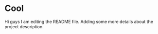 # Cool
Hi guys
I am editing the README file. Adding some more details about the project description.

